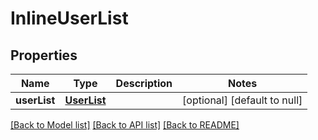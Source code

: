 # InlineUserList
## Properties

Name | Type | Description | Notes
------------ | ------------- | ------------- | -------------
**userList** | [**UserList**](UserList.md) |  | [optional] [default to null]

[[Back to Model list]](../README.md#documentation-for-models) [[Back to API list]](../README.md#documentation-for-api-endpoints) [[Back to README]](../README.md)

